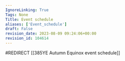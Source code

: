 ```yaml
---
IgnoreLinking: True
Tags: None
Title: Event schedule
aliases: ['Event_schedule']
draft: False
revision_date: 2023-08-09 09:24:06+00:00
revision_id: 104614
---
```


#REDIRECT [[385YE Autumn Equinox event schedule]]